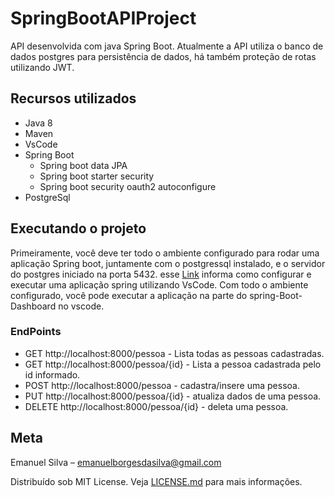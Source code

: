 # SpringBootAPIProject
API desenvolvida com java Spring Boot. Atualmente a API utiliza o banco de dados postgres para persistência de dados, há também proteção de rotas utilizando JWT. 

## Recursos utilizados
* Java 8
* Maven
* VsCode
* Spring Boot
  * Spring boot data JPA
  * Spring boot starter security
  * Spring boot security oauth2 autoconfigure
* PostgreSql

## Executando o projeto
Primeiramente, você deve ter todo o ambiente configurado para rodar uma aplicação Spring boot, juntamente com o postgressql instalado, e o servidor do postgres iniciado na porta 5432. esse [Link](https://code.visualstudio.com/docs/java/java-spring-boot) informa como configurar e executar uma aplicação spring utilizando VsCode. Com todo o ambiente configurado, você pode executar a aplicação na parte do spring-Boot-Dashboard no vscode.   

### EndPoints

* GET http://localhost:8000/pessoa - Lista todas as pessoas cadastradas. 
* GET http://localhost:8000/pessoa/{id} - Lista a pessoa cadastrada pelo id informado. 
* POST http://localhost:8000/pessoa - cadastra/insere uma pessoa.
* PUT http://localhost:8000/pessoa/{id} - atualiza dados de uma pessoa. 
* DELETE http://localhost:8000/pessoa/{id} - deleta uma pessoa. 


## Meta
Emanuel Silva – emanuelborgesdasilva@gmail.com

Distribuído sob MIT License. Veja [LICENSE.md](LICENSE) para mais informações.

